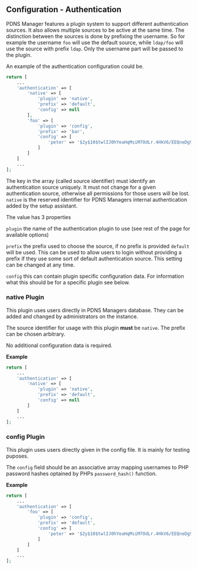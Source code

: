 ## Configuration - Authentication

PDNS Manager features a plugin system to support different authentication
sources. It also allows multiple sources to be active at the same time.
The distinction between the sources is done by prefixing the username.
So for example the username `foo` will use the default source, while
`ldap/foo` will use the source with prefix `ldap`. Only the username
part will be passed to the plugin.

An example of the authentication configuration could be.
```php
return [
    ...
    'authentication' => [
        'native' => [
            'plugin' => 'native',
            'prefix' => 'default',
            'config' => null
        ],
        'foo' => [
            'plugin' => 'config',
            'prefix' => 'bar',
            'config' => [
                'peter' => '$2y$10$twlIJ0hYeaHqMsiM7OdLr.4HkV6/EEQneDg9uZiU.l7yn1bpxSD1.'
            ]
        ]
    ]
    ...
];

```

The key in the array (called source identifier) must identify an
authentication source uniquely. It must not change for a given
authentication source, otherwise all permissions for those users
will be lost. `native` is the reserved identifier for PDNS Managers
internal authentication added by the setup assistant.

The value has 3 properties
 
`plugin` the name of the authentication plugin to use (see rest of the
page for available options)

`prefix` the prefix used to choose the source, if no prefix is provided
`default` will be used. This can be used to allow users to login without
providing a prefix if they use some sort of default authentication source.
This setting can be changed at any time.

`config` this can contain plugin specific configuration data. For
information what this should be for a specific plugin see below.

### native Plugin
This plugin uses users directly in PDNS Managers database. They can
be added and changed by administrators on the instance.

The source identifier for usage with this plugin **must** be `native`.
The prefix can be chosen arbitrary.

No additional configuration data is required.

**Example**
```php
return [
    ...
    'authentication' => [
        'native' => [
            'plugin' => 'native',
            'prefix' => 'default',
            'config' => null
        ]
    ]
    ...
];
```

### config Plugin
This plugin uses users directly given in the config file. It is mainly
for testing puposes.

The `config` field should be an associative array mapping usernames
to PHP password hashes optained by PHPs `password_hash()` function.

**Example**
```php
return [
    ...
    'authentication' => [
        'foo' => [
            'plugin' => 'config',
            'prefix' => 'default',
            'config' => [
                'peter' => '$2y$10$twlIJ0hYeaHqMsiM7OdLr.4HkV6/EEQneDg9uZiU.l7yn1bpxSD1.'
            ]
        ]
    ]
    ...
];

```
